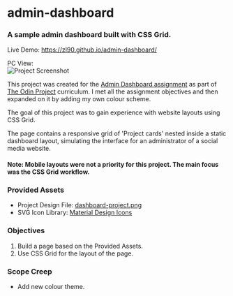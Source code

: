 # admin-dashboard
### A sample admin dashboard built with CSS Grid.

Live Demo:
https://zl90.github.io/admin-dashboard/

PC View:  
![Project Screenshot](https://zl90.github.io/admin-dashboard/images/project-screenshot.png)

This project was created for the [Admin Dashboard assignment](https://www.theodinproject.com/paths/full-stack-javascript/courses/intermediate-html-and-css/lessons/admin-dashboard) as part of [The Odin Project](https://www.theodinproject.com) curriculum. I met all the assignment objectives and then expanded on it by adding my own colour scheme.

The goal of this project was to gain experience with website layouts using CSS Grid.

The page contains a responsive grid of 'Project cards' nested inside a static dashboard layout, simulating the interface for an administrator of a social media website.

#### Note: Mobile layouts were not a priority for this project. The main focus was the CSS Grid workflow.

### Provided Assets

* Project Design File: [dashboard-project.png](https://cdn.statically.io/gh/TheOdinProject/curriculum/main/html_css/grid-lessons/project-dashboard/dashboard-project.png)
* SVG Icon Library: [Material Design Icons](https://materialdesignicons.com/)

### Objectives

1. Build a page based on the Provided Assets.
2. Use CSS Grid for the layout of the page.

### Scope Creep

* Add new colour theme.
